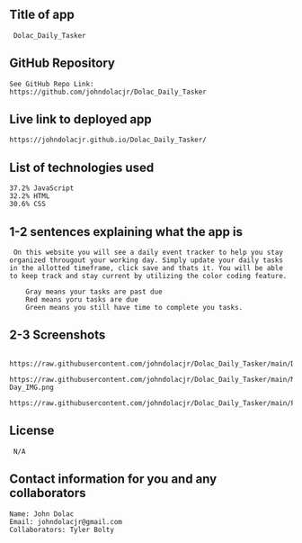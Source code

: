 ## Title of app
     Dolac_Daily_Tasker

## GitHub Repository
    See GitHub Repo Link: https://github.com/johndolacjr/Dolac_Daily_Tasker

## Live link to deployed app
    https://johndolacjr.github.io/Dolac_Daily_Tasker/

## List of technologies used
    37.2% JavaScript
    32.2% HTML
    30.6% CSS

## 1-2 sentences explaining what the app is
     On this website you will see a daily event tracker to help you stay organized througout your working day. Simply update your daily tasks in the allotted timeframe, click save and thats it. You will be able to keep track and stay current by utilizing the color coding feature. 

        Gray means your tasks are past due
        Red means yoru tasks are due
        Green means you still have time to complete you tasks. 
        
## 2-3 Screenshots
     https://raw.githubusercontent.com/johndolacjr/Dolac_Daily_Tasker/main/Daily_Tasker_Img.png
     https://raw.githubusercontent.com/johndolacjr/Dolac_Daily_Tasker/main/Mid-Day_IMG.png 
     https://raw.githubusercontent.com/johndolacjr/Dolac_Daily_Tasker/main/Future_Daily_Tasker_Img.png

## License
     N/A

## Contact information for you and any collaborators
    Name: John Dolac
    Email: johndolacjr@gmail.com
    Collaborators: Tyler Bolty

